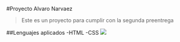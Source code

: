 #Proyecto Alvaro Narvaez
>Este es un proyecto para cumplir con la segunda preentrega

##Lenguajes aplicados
-HTML
-CSS
[![](https://cdn.icon-icons.com/icons2/1488/PNG/512/5352-html5_102567.png)](http://https://cdn.icon-icons.com/icons2/1488/PNG/512/5352-html5_102567.png)

